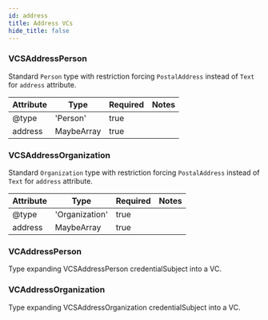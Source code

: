 ```yaml
---
id: address
title: Address VCs
hide_title: false
---
```



### VCSAddressPerson

Standard `Person` type with restriction forcing `PostalAddress` instead of `Text` for `address` attribute.

| Attribute | Type | Required | Notes |
| ---       | ---   | ---       | --- |
| @type |  'Person' | true |  |
| address |  MaybeArray<PostalAddress> | true |  |

### VCSAddressOrganization

Standard `Organization` type with restriction forcing `PostalAddress` instead of `Text` for `address` attribute.

| Attribute | Type | Required | Notes |
| ---       | ---   | ---       | --- |
| @type |  'Organization' | true |  |
| address |  MaybeArray<PostalAddress> | true |  |

### VCAddressPerson

Type expanding VCSAddressPerson credentialSubject into a VC.

### VCAddressOrganization

Type expanding VCSAddressOrganization credentialSubject into a VC.

